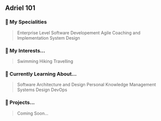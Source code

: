 

## Adriel 101

### 🌟 My Specialities
> Enterprise Level Software Developement
> Agile Coaching and Implementation
> System Design

### 🌟 My Interests...
> Swimming
> Hiking
> Travelling

### 🌟 Currently Learning About...
> Software Architecture and Design
> Personal Knowledge Management
> Systems Design DevOps

### 🌟 Projects...
> Coming Soon...


<!--
**AdrielDeVera/AdrielDeVera** is a ✨ _special_ ✨ repository because its `README.md` (this file) appears on your GitHub profile.

Here are some ideas to get you started:

- 🔭 I’m currently working on ...
- 🌱 I’m currently learning ...
- 👯 I’m looking to collaborate on ...
- 🤔 I’m looking for help with ...
- 💬 Ask me about ...
- 📫 How to reach me: ...
- 😄 Pronouns: ...
- ⚡ Fun fact: ...

> Leading Kubernetes 1.28 Release Team
> Reviving UW Cybersecurity Club
> Sending V2's in bouldering 🧗‍♀️
-->
